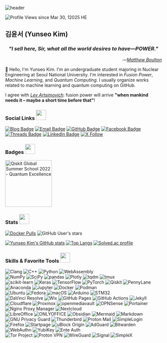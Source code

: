 ![header](https://capsule-render.vercel.app/api?type=waving&height=200&text=Yunseo%20Kim!&fontAlign=65&fontAlignY=40&color=gradient&desc=Hello,%20I%20am%20&descAlign=25&descAlignY=40&descSize=50)

![Profile Views since Mar 30, 12025 HE](https://komarev.com/ghpvc/?username=yunseo-kim&style=for-the-badge&label=Profile+Views+since+Mar+30,+12025+HE)

## 김윤서 (Yunseo Kim)

<h3 align="center"><em>"I sell here, Sir, what all the world desires to have—POWER."</em></h3>
<p align="right">―<a href="https://en.wikipedia.org/wiki/Matthew_Boulton"><i>Matthew Boulton</i></a></p>

👋 Hello, I'm Yunseo Kim. I'm an undergraduate student majoring in Nuclear Engineering at Seoul National University. I'm interested in *Fusion Power*, *Machine Learning*, and *Quantum Computing*. I usually organize works related to machine learning and quantum computing on GitHub.

I agree with *[Lev Artsimovich](https://en.wikipedia.org/wiki/Lev_Artsimovich)*: fusion power will arrive **"when mankind needs it – maybe a short time before that"**!

### Social Links <img src = "https://media.giphy.com/media/pLo39nQ9yGahnDFbay/giphy.gif" width=32>

[![Blog Badge](https://img.shields.io/badge/-Blog-3884FF?style=flat-square&logo=Gitbook&logoColor=white&link=https://www.yunseo.kim/)](https://www.yunseo.kim/)
[![Email Badge](https://img.shields.io/badge/-Email-8B89CC?style=flat-square&logo=Mail.Ru&logoColor=white&link=mailto:contact@yunseo.me)](mailto:contact@yunseo.me)
[![GitHub Badge](https://img.shields.io/badge/-GitHub-181717?style=flat-square&logo=github&logoColor=white&link=https://github.com/yunseo-kim)](https://github.com/yunseo-kim)
[![Facebook Badge](https://img.shields.io/badge/-Facebook-1877F2?style=flat-square&logo=facebook&logoColor=white&link=https://www.facebook.com/yunse0.kim/)](https://www.facebook.com/yunse0-kim/)
[![Threads Badge](https://img.shields.io/badge/-Threads-000000?style=flat-square&logo=threads&logoColor=white&link=https://www.threads.net/@yxnseo.k)](https://www.threads.net/@yxnseo.k)
[![LinkedIn Badge](https://img.shields.io/badge/-LinkedIn-0A66C2?style=flat-square&link=https://www.linkedin.com/in/yunseo-kim/)](https://www.linkedin.com/in/yunseo-kim/)
[![X Follow](https://img.shields.io/twitter/follow/yunse0_kim?label=%40yunse0_kim&logo=x&style=flat-square&labelColor=000000)](https://x.com/yunse0_kim)

### Badges <img src = "https://media.giphy.com/media/oUhQb6SSMXEDnvBnbJ/giphy.gif" width=32>
<!--START_SECTION:badges-->
<a href="https://www.credly.com/badges/0a42bffd-1d2e-49ec-ab59-f8a150cec992" target="_blank" rel="noopener noreferrer">
  <img src="https://images.credly.com/images/36d21fa5-2f19-4cdc-a80d-29488161b6cd/image.png" alt="Qiskit Global Summer School 2022 - Quantum Excellence" width="150">
</a>
<!--END_SECTION:badges-->

### Stats <img src = "https://media.giphy.com/media/KzJkzjggfGN5Py6nkT/giphy.gif" width=32>
[![Docker Pulls](https://img.shields.io/docker/pulls/yunseokim/dl-env?style=flat-square&logo=docker&logoColor=2496ED&link=https%3A%2F%2Fhub.docker.com%2Fu%2Fyunseokim)](https://hub.docker.com/u/yunseokim)
![GitHub User's stars](https://img.shields.io/github/stars/yunseo-kim?affiliations=OWNER%2CCOLLABORATOR&label=GitHub%20stars&logo=GitHub&style=flat-square)

[![Yunseo Kim's GitHub stats](https://github-readme-stats.vercel.app/api?username=yunseo-kim&show_icons=true&include_all_commits=true&disable_animations=false&count_private=true)](https://github.com/anuraghazra/github-readme-stats)
[![Top Langs](https://github-readme-stats.vercel.app/api/top-langs/?username=yunseo-kim&hide=jupyter%20notebook&layout=compact)](https://github.com/anuraghazra/github-readme-stats)
[![Solved.ac profile](http://mazassumnida.wtf/api/v2/generate_badge?boj=yunseo47)](https://solved.ac/yunseo47)

### Skills & Favorite Tools <img src = "https://media2.giphy.com/media/QssGEmpkyEOhBCb7e1/giphy.gif?cid=ecf05e47a0n3gi1bfqntqmob8g9aid1oyj2wr3ds3mg700bl&rid=giphy.gif" width="32">

![Clang](https://img.shields.io/badge/-C-A8B9CC?style=flat-square&logo=C&logoColor=white)
![C++](https://img.shields.io/badge/-C%2B%2B-00599C?style=flat-square&logo=C%2B%2B&logoColor=white)
![Python](https://img.shields.io/badge/-Python-3776AB?style=flat-square&logo=Python&logoColor=white)
![WebAssembly](https://img.shields.io/badge/-WebAssembly-654FF0?style=flat-square&logo=webassembly&logoColor=white)  
![NumPy](https://img.shields.io/badge/-NumPy-013243?style=flat-square&logo=numpy&logoColor=white)
![SciPy](https://img.shields.io/badge/-SciPy-8CAAE6?style=flat-square&logo=scipy&logoColor=white)
![pandas](https://img.shields.io/badge/-pandas-150458?style=flat-square&logo=pandas&logoColor=white)
![Plotly](https://img.shields.io/badge/-Plotly-3F4F75?style=flat-square&logo=plotly&logoColor=white)
![tqdm](https://img.shields.io/badge/-tqdm-FFC107?style=flat-square&logo=tqdm&logoColor=white)
![tmux](https://img.shields.io/badge/-tmux-1BB91F?style=flat-square&logo=tmux&logoColor=white)  
![scikit-learn](https://img.shields.io/badge/-scikit--learn-F7931E?style=flat-square&logo=scikitlearn&logoColor=white)
![Keras](https://img.shields.io/badge/-Keras-D00000?style=flat-square&logo=Keras&logoColor=white)
![TensorFlow](https://img.shields.io/badge/-TensorFlow-FF6F00?style=flat-square&logo=tensorflow&logoColor=white)
![PyTorch](https://img.shields.io/badge/-PyTorch-EE4C2C?style=flat-square&logo=pytorch&logoColor=white)
![Qiskit](https://img.shields.io/badge/-Qiskit-6929C4?style=flat-square&logo=qiskit&logoColor=white)
![PennyLane](https://img.shields.io/badge/-PennyLane-2c7c7f?style=flat-square)  
![Anaconda](https://img.shields.io/badge/-Anaconda-44A833?style=flat-square&logo=anaconda&logoColor=white)
![Jupyter](https://img.shields.io/badge/-Jupyter-F37626?style=flat-square&logo=Jupyter&logoColor=white)
![Docker](https://img.shields.io/badge/-Docker-2496ED?style=flat-square&logo=docker&logoColor=white)
![Podman](https://img.shields.io/badge/-Podman-892CA0?style=flat-square&logo=podman&logoColor=white)  
![Ubuntu](https://img.shields.io/badge/-Ubuntu-E95420?style=flat-square&logo=ubuntu&logoColor=white)
![Fedora](https://img.shields.io/badge/-Fedora-51A2DA?style=flat-square&logo=fedora&logoColor=white)
![macOS](https://img.shields.io/badge/-macOS-000000?style=flat-square&logo=Apple&logoColor=white)
![Arduino](https://img.shields.io/badge/-Arduino-00979D?style=flat-square&logo=arduino&logoColor=white)
![STM32](https://img.shields.io/badge/-STM32-03234B?style=flat-square&logo=stmicroelectronics&logoColor=white)  
![DaVinci Resolve](https://img.shields.io/badge/-DaVinci%20Resolve-233A51?style=flat-square&logo=davinciresolve&logoColor=white)
![Wix](https://img.shields.io/badge/-Wix-0C6EFC?style=flat-square&logo=wix&logoColor=white)
![GitHub Pages](https://img.shields.io/badge/-GitHub%20Pages-222222?style=flat-square&logo=githubpages&logoColor=white)
![GitHub Actions](https://img.shields.io/badge/-GitHub%20Actions-2088FF?style=flat-square&logo=githubactions&logoColor=white)
![Jekyll](https://img.shields.io/badge/-Jekyll-CC0000?style=flat-square&logo=jekyll&logoColor=white)  
![Cloudflare](https://img.shields.io/badge/-Cloudflare-F38020?style=flat-square&logo=cloudflare&logoColor=white)
![Proxmox](https://img.shields.io/badge/-Proxmox-E57000?style=flat-square&logo=proxmox&logoColor=white)
![openmediavault](https://img.shields.io/badge/-openmediavault-5DACDF?style=flat-square&logo=openmediavault&logoColor=white)
![OPNSense](https://img.shields.io/badge/-OPNSense-D94F00?style=flat-square&logo=opnsense&logoColor=white)
![Portainer](https://img.shields.io/badge/-Portainer-13BEF9?style=flat-square&logo=portainer&logoColor=white)
![Nginx Proxy Manager](https://img.shields.io/badge/-Nginx%20Proxy%20Manager-F15833?style=flat-square&logo=nginxproxymanager&logoColor=white)
![Nextcloud](https://img.shields.io/badge/-Nextcloud-0082C9?style=flat-square&logo=nextcloud&logoColor=white)  
![LibreOffice](https://img.shields.io/badge/-LibreOffice-18A303?style=flat-square&logo=libreoffice&logoColor=white)
![ONLYOFFICE](https://img.shields.io/badge/-ONLYOFFICE-444444?style=flat-square&logo=onlyoffice&logoColor=white)
![Obsidian](https://img.shields.io/badge/-Obsidian-7C3AED?style=flat-square&logo=obsidian&logoColor=white)
![Mermaid](https://img.shields.io/badge/-Mermaid-FF3670?style=flat-square&logo=mermaid&logoColor=white)
![Markdown](https://img.shields.io/badge/-Markdown-000000?style=flat-square&logo=markdown&logoColor=white)  
![GNU Privacy Guard](https://img.shields.io/badge/-GNU%20Privacy%20Guard-0093DD?style=flat-square&logo=gnuprivacyguard&logoColor=white)
![Thunderbird](https://img.shields.io/badge/-Thunderbird-0A84FF?style=flat-square&logo=thunderbird&logoColor=white)
![Proton Mail](https://img.shields.io/badge/-Proton%20Mail-6D4AFF?style=flat-square&logo=protonmail&logoColor=white)
![SimpleLogin](https://img.shields.io/badge/-SimpleLogin-EA319F?style=flat-square&logo=simplelogin&logoColor=white)  
![Firefox](https://img.shields.io/badge/-Firefox-FF7139?style=flat-square&logo=firefox&logoColor=white)
![Startpage](https://img.shields.io/badge/-Startpage-6563FF?style=flat-square&logo=startpage&logoColor=white)
![uBlock Origin](https://img.shields.io/badge/-uBlock%20Origin-800000?style=flat-square&logo=ublockorigin&logoColor=white)
![AdGuard](https://img.shields.io/badge/-AdGuard-68BC71?style=flat-square&logo=adguard&logoColor=white)
![Bitwarden](https://img.shields.io/badge/-Bitwarden-175DDC?style=flat-square&logo=bitwarden&logoColor=white)
![WebAuthn](https://img.shields.io/badge/-WebAuthn-3423A6?style=flat-square&logo=webauthn&logoColor=white)
![YubiKey](https://img.shields.io/badge/-YubiKey-84BD00?style=flat-square&logo=yubico&logoColor=white)
![Ente Auth](https://img.shields.io/badge/-Ente%20Auth-9610D6?style=flat-square)  
![Tor Project](https://img.shields.io/badge/-Tor%20Project-7D4698?style=flat-square&logo=torproject&logoColor=white)
![Proton VPN](https://img.shields.io/badge/-Proton%20VPN-66DEB1?style=flat-square&logo=protonvpn&logoColor=white)
![WireGuard](https://img.shields.io/badge/-WireGuard-88171A?style=flat-square&logo=wireguard&logoColor=white)
![Signal](https://img.shields.io/badge/-Signal-3B45FD?style=flat-square&logo=signal&logoColor=white)
![SimpleX](https://img.shields.io/badge/-SimpleX-000000?style=flat-square&logo=simplex&logoColor=white)
